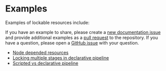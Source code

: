 # Examples

Examples of lockable resources include:

If you have an example to share, please create a [new documentation issue](https://github.com/jenkinsci/lockable-resources-plugin/issues/new?assignees=&labels=documentation&template=3-documentation.yml) and provide additional examples as a [pull request](https://github.com/jenkinsci/lockable-resources-plugin/pulls) to the repository.
If you have a question, please open a [GitHub issue](https://github.com/jenkinsci/lockable-resources-plugin/issues/new/choose) with your question.

- [Node depended resources](lock-nodes.md)
- [Locking multiple stages in declarative pipeline](locking-multiple-stages-in-declarative-pipeline.md)
- [Scripted vs declarative pipeline](scripted-vs-declarative-pipeline.md)

